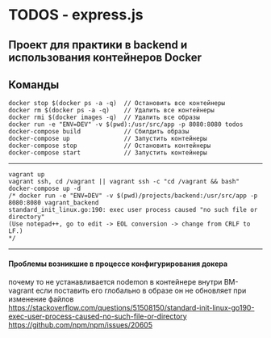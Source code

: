# TODOS - express.js
## Проект для практики в backend и использования контейнеров Docker

## Команды 
```
docker stop $(docker ps -a -q)  // Остановить все контейнеры
docker rm $(docker ps -a -q)    // Удалить все контейнеры
docker rmi $(docker images -q)  // Удалить все образы
docker run -e "ENV=DEV" -v $(pwd):/usr/src/app -p 8080:8080 todos
docker-compose build            // Сбилдить образы
docker-compose up               // Запустить контейнеры
docker-compose stop             // Остановить контейнеры
docker-compose start            // Запустить контейнеры
```

-------------------------------------------------------------------
```
vagrant up
vagrant ssh, cd /vagrant || vagrant ssh -c "cd /vagrant && bash"
docker-compose up -d
/* docker run -e "ENV=DEV" -v $(pwd)/projects/backend:/usr/src/app -p 8080:8080 vagrant_backend
standard_init_linux.go:190: exec user process caused "no such file or directory"
(Use notepad++, go to edit -> EOL conversion -> change from CRLF to LF.)
*/
```
-------------------------------------------------------------------

#### Проблемы возникшие в процессе конфигурирования докера
почему то не устанавливается nodemon в контейнере внутри ВМ-vagrant
если поставить его глобально в образе он не обновляет при изменение файлов
https://stackoverflow.com/questions/51508150/standard-init-linux-go190-exec-user-process-caused-no-such-file-or-directory
https://github.com/npm/npm/issues/20605
